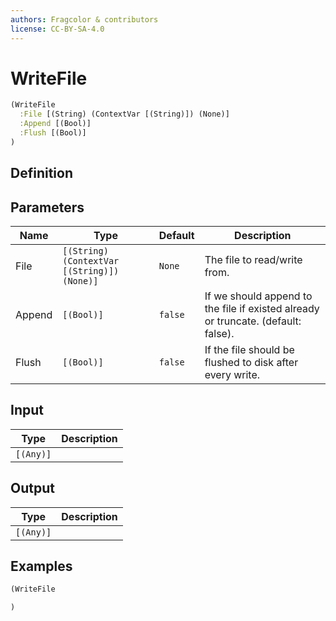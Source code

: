 ```yaml
---
authors: Fragcolor & contributors
license: CC-BY-SA-4.0
---
```



# WriteFile

```clojure
(WriteFile
  :File [(String) (ContextVar [(String)]) (None)]
  :Append [(Bool)]
  :Flush [(Bool)]
)
```


## Definition




## Parameters

| Name | Type | Default | Description |
|------|------|---------|-------------|
| File | `[(String) (ContextVar [(String)]) (None)]` | `None` | The file to read/write from. |
| Append | `[(Bool)]` | `false` | If we should append to the file if existed already or truncate. (default: false). |
| Flush | `[(Bool)]` | `false` | If the file should be flushed to disk after every write. |


## Input

| Type | Description |
|------|-------------|
| `[(Any)]` |  |


## Output

| Type | Description |
|------|-------------|
| `[(Any)]` |  |


## Examples

```clojure
(WriteFile

)
```
